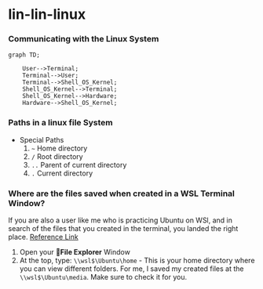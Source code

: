 # lin-lin-linux

### Communicating with the Linux System

```mermaid
graph TD;

    User-->Terminal;
    Terminal-->User;
    Terminal-->Shell_OS_Kernel;
    Shell_OS_Kernel-->Terminal;
    Shell_OS_Kernel-->Hardware;
    Hardware-->Shell_OS_Kernel;

```

### Paths in a linux file System

- Special Paths
    1. `~` Home directory
    2. `/` Root directory
    3. `..` Parent of current directory
    4. `.` Current directory

### Where are the files saved when created in a WSL Terminal Window?

If you are also a user like me who is practicing Ubuntu on WSl, and in search of the files that you created in the terminal, you landed the right place. [Reference Link](https://askubuntu.com/questions/1194395/where-are-files-saved-when-created-in-a-wsl-terminal-window)

1. Open your 📁**File Explorer** Window
2. At the top, type: `\\wsl$\Ubuntu\home` - This is your home directory where you can view different folders. For me, I saved my created files at the `\\wsl$\Ubuntu\media`. Make sure to check it for you.
